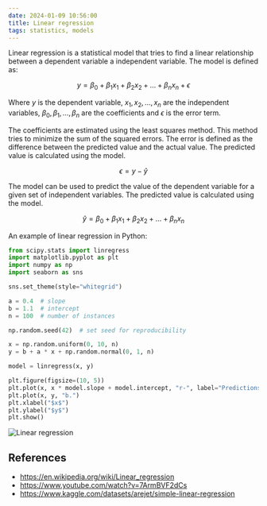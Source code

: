 ```yaml
---
date: 2024-01-09 10:56:00
title: Linear regression
tags: statistics, models
---
```


Linear regression is a statistical model that tries to find a linear relationship between a dependent variable a independent variable. The model is defined as:

$$
y = \beta_0 + \beta_1 x_1 + \beta_2 x_2 + \dots + \beta_n x_n + \epsilon
$$

Where $y$ is the dependent variable, $x_1, x_2, \dots, x_n$ are the independent variables, $\beta_0, \beta_1, \dots, \beta_n$ are the coefficients and $\epsilon$ is the error term.

The coefficients are estimated using the least squares method. This method tries to minimize the sum of the squared errors. The error is defined as the difference between the predicted value and the actual value. The predicted value is calculated using the model.

$$
\epsilon = y - \hat{y}
$$

The model can be used to predict the value of the dependent variable for a given set of independent variables. The predicted value is calculated using the model.

$$
\hat{y} = \beta_0 + \beta_1 x_1 + \beta_2 x_2 + \dots + \beta_n x_n
$$

An example of linear regression in Python:

```python
from scipy.stats import linregress
import matplotlib.pyplot as plt
import numpy as np
import seaborn as sns

sns.set_theme(style="whitegrid")

a = 0.4  # slope
b = 1.1  # intercept
n = 100  # number of instances

np.random.seed(42)  # set seed for reproducibility

x = np.random.uniform(0, 10, n)
y = b + a * x + np.random.normal(0, 1, n)

model = linregress(x, y)

plt.figure(figsize=(10, 5))
plt.plot(x, x * model.slope + model.intercept, "r-", label="Predictions")
plt.plot(x, y, "b.")
plt.xlabel("$x$")
plt.ylabel("$y$")
plt.show()
```

![Linear regression](/images/linear-regression.png)

## References

- https://en.wikipedia.org/wiki/Linear_regression
- https://www.youtube.com/watch?v=7ArmBVF2dCs
- https://www.kaggle.com/datasets/arejet/simple-linear-regression
